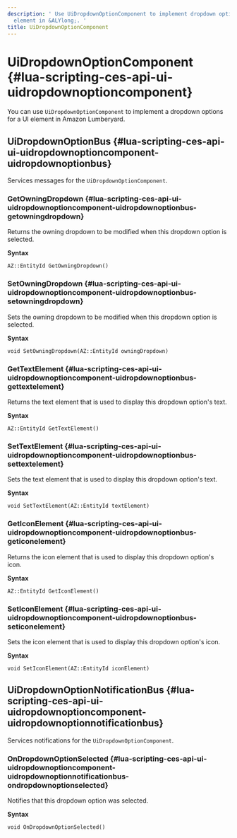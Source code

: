 ```yaml
---
description: ' Use UiDropdownOptionComponent to implement dropdown options for a UI
  element in &ALYlong;. '
title: UiDropdownOptionComponent
---
```

# UiDropdownOptionComponent {#lua-scripting-ces-api-ui-uidropdownoptioncomponent}

You can use `UiDropdownOptionComponent` to implement a dropdown options for a UI element in Amazon Lumberyard\.

## UiDropdownOptionBus {#lua-scripting-ces-api-ui-uidropdownoptioncomponent-uidropdownoptionbus}

Services messages for the `UiDropdownOptionComponent`\.

### GetOwningDropdown {#lua-scripting-ces-api-ui-uidropdownoptioncomponent-uidropdownoptionbus-getowningdropdown}

Returns the owning dropdown to be modified when this dropdown option is selected\.

**Syntax**

```
AZ::EntityId GetOwningDropdown()
```

### SetOwningDropdown {#lua-scripting-ces-api-ui-uidropdownoptioncomponent-uidropdownoptionbus-setowningdropdown}

Sets the owning dropdown to be modified when this dropdown option is selected\.

**Syntax**

```
void SetOwningDropdown(AZ::EntityId owningDropdown)
```

### GetTextElement {#lua-scripting-ces-api-ui-uidropdownoptioncomponent-uidropdownoptionbus-gettextelement}

Returns the text element that is used to display this dropdown option's text\.

**Syntax**

```
AZ::EntityId GetTextElement()
```

### SetTextElement {#lua-scripting-ces-api-ui-uidropdownoptioncomponent-uidropdownoptionbus-settextelement}

Sets the text element that is used to display this dropdown option's text\.

**Syntax**

```
void SetTextElement(AZ::EntityId textElement)
```

### GetIconElement {#lua-scripting-ces-api-ui-uidropdownoptioncomponent-uidropdownoptionbus-geticonelement}

Returns the icon element that is used to display this dropdown option's icon\.

**Syntax**

```
AZ::EntityId GetIconElement()
```

### SetIconElement {#lua-scripting-ces-api-ui-uidropdownoptioncomponent-uidropdownoptionbus-seticonelement}

Sets the icon element that is used to display this dropdown option's icon\.

**Syntax**

```
void SetIconElement(AZ::EntityId iconElement)
```

## UiDropdownOptionNotificationBus {#lua-scripting-ces-api-ui-uidropdownoptioncomponent-uidropdownoptionnotificationbus}

Services notifications for the `UiDropdownOptionComponent`\. 

### OnDropdownOptionSelected {#lua-scripting-ces-api-ui-uidropdownoptioncomponent-uidropdownoptionnotificationbus-ondropdownoptionselected}

Notifies that this dropdown option was selected\.

**Syntax**

```
void OnDropdownOptionSelected()
```